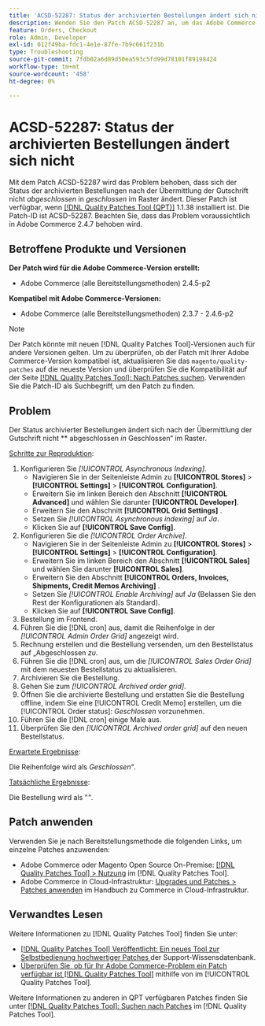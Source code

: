 ```yaml
---
title: 'ACSD-52287: Status der archivierten Bestellungen ändert sich nicht'
description: Wenden Sie den Patch ACSD-52287 an, um das Adobe Commerce-Problem zu beheben, bei dem sich der Status der archivierten Bestellungen nach der Übermittlung der Gutschrift nicht von „Abgeschlossen“ in „Geschlossen“ im Raster ändert.
feature: Orders, Checkout
role: Admin, Developer
exl-id: 012f49ba-fdc1-4e1e-87fe-7b9c661f231b
type: Troubleshooting
source-git-commit: 7fdb02a6d89d50ea593c5fd99d78101f89198424
workflow-type: tm+mt
source-wordcount: '458'
ht-degree: 0%

---
```


# ACSD-52287: Status der archivierten Bestellungen ändert sich nicht

Mit dem Patch ACSD-52287 wird das Problem behoben, dass sich der Status der archivierten Bestellungen nach der Übermittlung der Gutschrift nicht *abgeschlossen* in *geschlossen* im Raster ändert. Dieser Patch ist verfügbar, wenn [[!DNL Quality Patches Tool (QPT)]](https://experienceleague.adobe.com/de/docs/commerce-operations/tools/quality-patches-tool/quality-patches-tool-to-self-serve-quality-patches) 1.1.38 installiert ist. Die Patch-ID ist ACSD-52287. Beachten Sie, dass das Problem voraussichtlich in Adobe Commerce 2.4.7 behoben wird.

## Betroffene Produkte und Versionen

**Der Patch wird für die Adobe Commerce-Version erstellt:**

* Adobe Commerce (alle Bereitstellungsmethoden) 2.4.5-p2

**Kompatibel mit Adobe Commerce-Versionen:**

* Adobe Commerce (alle Bereitstellungsmethoden) 2.3.7 - 2.4.6-p2

>[!NOTE]
>
>Der Patch könnte mit neuen [!DNL Quality Patches Tool]-Versionen auch für andere Versionen gelten. Um zu überprüfen, ob der Patch mit Ihrer Adobe Commerce-Version kompatibel ist, aktualisieren Sie das `magento/quality-patches` auf die neueste Version und überprüfen Sie die Kompatibilität auf der Seite [[!DNL Quality Patches Tool]: Nach Patches suchen](https://experienceleague.adobe.com/tools/commerce-quality-patches/index.html?lang=de). Verwenden Sie die Patch-ID als Suchbegriff, um den Patch zu finden.

## Problem

Der Status archivierter Bestellungen ändert sich nach der Übermittlung der Gutschrift nicht ** abgeschlossen *in* Geschlossen“ im Raster.

<u>Schritte zur Reproduktion</u>:

1. Konfigurieren Sie *[!UICONTROL Asynchronous Indexing]*.
   * Navigieren Sie in der Seitenleiste Admin zu **[!UICONTROL Stores]** > **[!UICONTROL Settings]** > **[!UICONTROL Configuration]**.
   * Erweitern Sie im linken Bereich den Abschnitt **[!UICONTROL Advanced]** und wählen Sie darunter **[!UICONTROL Developer]**.
   * Erweitern Sie den Abschnitt **[!UICONTROL Grid Settings]** .
   * Setzen Sie *[!UICONTROL Asynchronous indexing]* auf *Ja*.
   * Klicken Sie auf **[!UICONTROL Save Config]**.
1. Konfigurieren Sie die *[!UICONTROL Order Archive]*.
   * Navigieren Sie in der Seitenleiste Admin zu **[!UICONTROL Stores]** > **[!UICONTROL Settings]** > **[!UICONTROL Configuration]**.
   * Erweitern Sie im linken Bereich den Abschnitt **[!UICONTROL Sales]** und wählen Sie darunter **[!UICONTROL Sales]**.
   * Erweitern Sie den Abschnitt **[!UICONTROL Orders, Invoices, Shipments, Credit Memos Archiving]** .
   * Setzen Sie *[!UICONTROL Enable Archiving]* auf *Ja* (Belassen Sie den Rest der Konfigurationen als Standard).
   * Klicken Sie auf **[!UICONTROL Save Config]**.
1. Bestellung im Frontend.
1. Führen Sie die [!DNL cron] aus, damit die Reihenfolge in der *[!UICONTROL Admin Order Grid]* angezeigt wird.
1. Rechnung erstellen und die Bestellung versenden, um den Bestellstatus auf „Abgeschlossen *zu*.
1. Führen Sie die [!DNL cron] aus, um die *[!UICONTROL Sales Order Grid]* mit dem neuesten Bestellstatus zu aktualisieren.
1. Archivieren Sie die Bestellung.
1. Gehen Sie zum *[!UICONTROL Archived order grid]*.
1. Öffnen Sie die archivierte Bestellung und erstatten Sie die Bestellung offline, indem Sie eine [!UICONTROL Credit Memo] erstellen, um die [!UICONTROL Order status]: *Geschlossen* vorzunehmen.
1. Führen Sie die [!DNL cron] einige Male aus.
1. Überprüfen Sie den *[!UICONTROL Archived order grid]* auf den neuen Bestellstatus.

<u>Erwartete Ergebnisse</u>:

Die Reihenfolge wird als *Geschlossen“*.

<u>Tatsächliche Ergebnisse</u>:

Die Bestellung wird als &quot;*&quot;*.

## Patch anwenden

Verwenden Sie je nach Bereitstellungsmethode die folgenden Links, um einzelne Patches anzuwenden:

* Adobe Commerce oder Magento Open Source On-Premise: [[!DNL Quality Patches Tool] > Nutzung](/help/tools/quality-patches-tool/usage.md) im [!DNL Quality Patches Tool].
* Adobe Commerce in Cloud-Infrastruktur: [Upgrades und Patches > Patches anwenden](https://experienceleague.adobe.com/docs/commerce-cloud-service/user-guide/develop/upgrade/apply-patches.html?lang=de) im Handbuch zu Commerce in Cloud-Infrastruktur.

## Verwandtes Lesen

Weitere Informationen zu [!DNL Quality Patches Tool] finden Sie unter:

* [[!DNL Quality Patches Tool] Veröffentlicht: Ein neues Tool zur Selbstbedienung hochwertiger Patches ](https://experienceleague.adobe.com/de/docs/commerce-operations/tools/quality-patches-tool/quality-patches-tool-to-self-serve-quality-patches) der Support-Wissensdatenbank.
* [Überprüfen Sie, ob für Ihr Adobe Commerce-Problem ein Patch verfügbar ist [!DNL Quality Patches Tool]](/help/tools/quality-patches-tool/patches-available-in-qpt/check-patch-for-magento-issue-with-magento-quality-patches.md) mithilfe von im [!UICONTROL Quality Patches Tool].


Weitere Informationen zu anderen in QPT verfügbaren Patches finden Sie unter [[!DNL Quality Patches Tool]: Suchen nach Patches](https://experienceleague.adobe.com/tools/commerce-quality-patches/index.html?lang=de) im [!DNL Quality Patches Tool].
